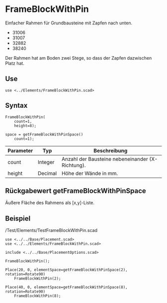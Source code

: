 # FrameBlockWithPin

Einfacher Rahmen für Grundbausteine mit Zapfen nach unten.

- 31006
- 31007
- 32882
- 38240

Der Rahmen hat am Boden zwei Stege, so dass der Zapfen dazwischen Platz hat.

## Use
```
use <../Elements/FrameBlockWithPin.scad>
```

## Syntax
```
FrameBlockWithPin(
    count=1, 
    height=8);

space = getFrameBlockWithPinSpace()
    count=1);
```

| Parameter | Typ | Beschreibung |
| ------ | ------ | ------ |
| count | Integer | Anzahl der Bausteine nebeneinander (X-Richtung). |
| height | Decimal | Höhe der Wände in mm. |

## Rückgabewert getFrameBlockWithPinSpace
Äußere Fläche des Rahmens als \[x,y]-Liste.

## Beispiel

/Test/Elements/TestFrameBlockWithPin.scad

```
use <../../Base/Placement.scad>
use <../../Elements/FrameBlockWithPin.scad>

include <../../Base/PlacementOptions.scad>

FrameBlockWithPin();

Place(20, 0, elementSpace=getFrameBlockWithPinSpace(2), rotation=Rotate90)
    FrameBlockWithPin(2);

Place(40, 0, elementSpace=getFrameBlockWithPinSpace(8), rotation=Rotate90)
    FrameBlockWithPin(8);
```

